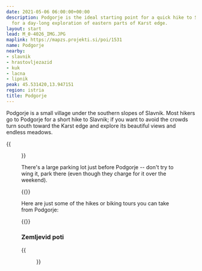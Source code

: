 ```yaml
---
date: 2021-05-06 06:00:00+00:00
description: Podgorje is the ideal starting point for a quick hike to Slavnik, or
  for a day-long exploration of eastern parts of Karst edge.
layout: start
lead: M_0-4026_IMG.JPG
maplink: https://mapzs.projekti.si/poi/1531
name: Podgorje
nearby:
- slavnik
- hrastovljezazid
- kuk
- lacna
- lipnik
peak: 45.531420,13.947151
region: istria
title: Podgorje
---
```

Podgorje is a small village under the southern slopes of Slavnik. Most hikers go to Podgorje for a short hike to Slavnik; if you want to avoid the crowds turn south toward the Karst edge and explore its beautiful views and endless meadows.

{{<figure src="M_0-4026_IMG.JPG" caption="Podgorje from Kojnik">}} 

There's a large parking lot just before Podgorje -- don't try to wing it, park there (even though they charge for it over the weekend).

{{<start-details>}}

Here are just some of the hikes or biking tours you can take from Podgorje:

{{<start-hike-list>}}

### Zemljevid poti

{{<figure src="M_0-4055_IMG.JPG" caption="Zemljevid poti v okolici Podgorja">}}
